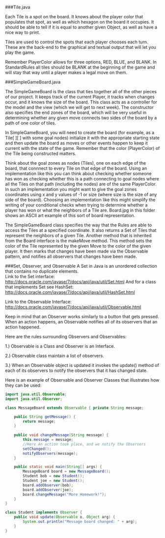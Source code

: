 ###Tile.java

Each Tile is a spot on the board. It knows about the player color that populates that spot, as well as which hexagon on the board it occupies. It should be able to tell if it is equal to another given Object, as well as have a nice way to print.

Tiles are used to control the spots that each player chooses each turn. These are the back-end to the graphical and textual output that will let you play the game.

Remember PlayerColor allows for three options, RED, BLUE, and BLANK. In StandardRules all tiles should be BLANK at the beginning of the game and will stay that way until a player makes a legal move on them.

###SimpleGameBoard.java

The SimpleGameBoard is the class that ties together all of the other pieces of our project. It keeps track of the current Player, it tracks when changes occur, and it knows the size of the board. This class acts as a controller for the model and the view (which we will get to next week). The constructor also specifies the end zones of the board, which will be very useful in determining whether any given move connects two sides of the board by a path of one color of tiles.

In SimpleGameBoard, you will need to create the board (for example, as a Tile[ ][ ] with some goal nodes) initialize it with the appropriate starting state and then update the board as moves or other events happen to keep it current with the state of the game.  Remember that the color (PlayerColor) of the Tile being constructed matters.

Think about the goal zones as nodes (Tiles), one on each edge of the board, that connnect to every Tile on that edge of the board.  Using an implementation like this you can think about checking whether someone has won as checking whether this is a path connecting to goal nodes where all the Tiles on that path (including the nodes) are of the same PlayerColor.  In such an implementation you might want to give the goal zones coordinates using x and y values of -1 or size (where size is the size of any side of the board).  Choosing an implementation like this might simplify the writing of your conditional checks when trying to determine whether a player has won or what the neighbors of a Tile are.  Board.jpg in this folder shows an ASCII art example of this sort of board representation.

The SimpleGameBoard class specifies the way that the Rules are able to access the Tiles at a specified coordinate. It also returns a Set of Tiles that represent the neighbors of a given Tile. Another method that is inherited from the Board interface is the makeMove method. This method sets the color of the Tile represented by the given Move to the color of the given player. It then marks that changes have been made via the Observable pattern, and notifies all observers that changes have been made.

###Set, Observer, and Observable
A Set in Java is an unordered collection that contains no duplicate elements.  
Link to the Set interface: http://docs.oracle.com/javase/7/docs/api/java/util/Set.html
And for a class that implements Set see HashSet: http://docs.oracle.com/javase/7/docs/api/java/util/HashSet.html 

Link to the Observable Interface: http://docs.oracle.com/javase/7/docs/api/java/util/Observable.html

Keep in mind that an Observer works similarly to a button that gets pressed. When an action happens, an Observable notifies all of its observers that an action happened.

Here are the rules surrounding Observers and Observables:

1.) Observable is a Class and Observer is an Interface.

2.) Observable class maintain a list of observers.

3.) When an Observable object is updated it invokes the update() method of each of its observers to notify the observers that it has changed state.

Here is an example of Observable and Observer Classes that illustrates how they can be used:

```java
import java.util.Observable; 
import java.util.Observer;

class MessageBoard extends Observable { private String message;

	public String getMessage() { 
		return message; 
	}
	
	public void changeMessage(String message) { 
		this.message = message; 
		//Here An action took place, and we notify the Observers 
		setChanged();
		notifyObservers(message); 
	}

	public static void main(String[] args) { 
		MessageBoard board = new MessageBoard(); 
		Student bob = new Student(); 
		Student joe = new Student(); 
		board.addObserver(bob); 
		board.addObserver(joe); 
		board.changeMessage("More Homework!"); 
	}
}

class Student implements Observer { 
	public void update(Observable o, Object arg) { 
		System.out.println("Message board changed: " + arg); 
	}
}
```
